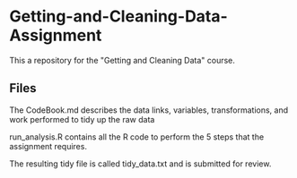 # Getting-and-Cleaning-Data-Assignment

This a repository for the "Getting and Cleaning Data" course.

## Files

The CodeBook.md describes the data links, variables, transformations, and work performed to tidy up the raw data

run_analysis.R contains all the R code to perform the 5 steps that the assignment requires.

The resulting tidy file is called tidy_data.txt and is submitted for review.
